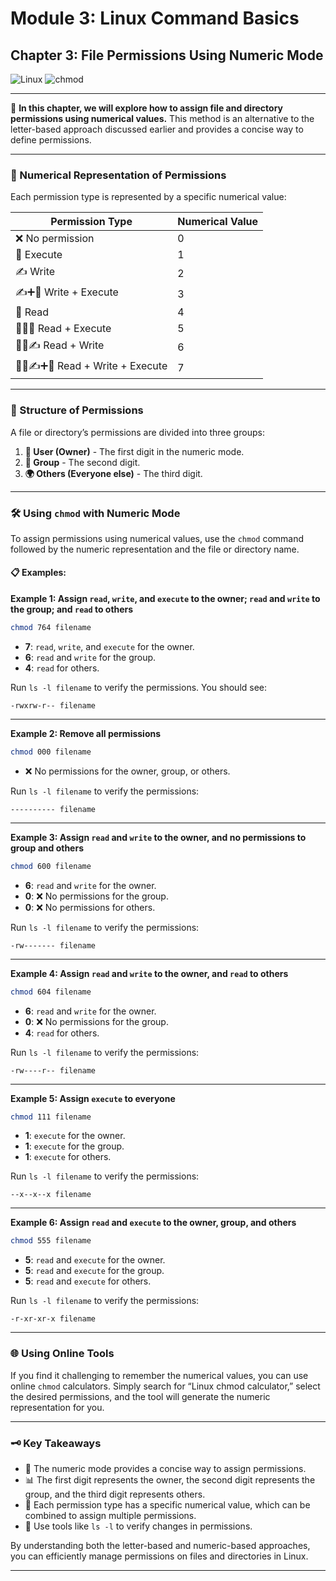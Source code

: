 # Module 3: Linux Command Basics

## Chapter 3: File Permissions Using Numeric Mode
![Linux](https://img.shields.io/badge/Linux-Fundamentals-green) 
![chmod](https://img.shields.io/badge/Command-chmod-orange)

---

📘 **In this chapter, we will explore how to assign file and directory permissions using numerical values.** This method is an alternative to the letter-based approach discussed earlier and provides a concise way to define permissions.

---

### 🔢 Numerical Representation of Permissions

Each permission type is represented by a specific numerical value:

| Permission Type      | Numerical Value |
|----------------------|-----------------|
| ❌ No permission        | 0               |
| 🏃 Execute              | 1               |
| ✍️ Write                | 2               |
| ✍️➕🏃 Write + Execute      | 3               |
| 📖 Read                 | 4               |
| 📖➕🏃 Read + Execute       | 5               |
| 📖➕✍️ Read + Write         | 6               |
| 📖➕✍️➕🏃 Read + Write + Execute | 7             |

---

### 📂 Structure of Permissions

A file or directory’s permissions are divided into three groups:

1. **👤 User (Owner)** - The first digit in the numeric mode.
2. **👥 Group** - The second digit.
3. **🌍 Others (Everyone else)** - The third digit.

---

### 🛠️ Using `chmod` with Numeric Mode

To assign permissions using numerical values, use the `chmod` command followed by the numeric representation and the file or directory name.

#### 📋 Examples:

**Example 1: Assign `read`, `write`, and `execute` to the owner; `read` and `write` to the group; and `read` to others**

```bash
chmod 764 filename
```

- **7**: `read`, `write`, and `execute` for the owner.
- **6**: `read` and `write` for the group.
- **4**: `read` for others.

Run `ls -l filename` to verify the permissions. You should see:

```
-rwxrw-r-- filename
```

---

**Example 2: Remove all permissions**

```bash
chmod 000 filename
```

- ❌ No permissions for the owner, group, or others.

Run `ls -l filename` to verify the permissions:

```
---------- filename
```

---

**Example 3: Assign `read` and `write` to the owner, and no permissions to group and others**

```bash
chmod 600 filename
```

- **6**: `read` and `write` for the owner.
- **0**: ❌ No permissions for the group.
- **0**: ❌ No permissions for others.

Run `ls -l filename` to verify the permissions:

```
-rw------- filename
```

---

**Example 4: Assign `read` and `write` to the owner, and `read` to others**

```bash
chmod 604 filename
```

- **6**: `read` and `write` for the owner.
- **0**: ❌ No permissions for the group.
- **4**: `read` for others.

Run `ls -l filename` to verify the permissions:

```
-rw----r-- filename
```

---

**Example 5: Assign `execute` to everyone**

```bash
chmod 111 filename
```

- **1**: `execute` for the owner.
- **1**: `execute` for the group.
- **1**: `execute` for others.

Run `ls -l filename` to verify the permissions:

```
--x--x--x filename
```

---

**Example 6: Assign `read` and `execute` to the owner, group, and others**

```bash
chmod 555 filename
```

- **5**: `read` and `execute` for the owner.
- **5**: `read` and `execute` for the group.
- **5**: `read` and `execute` for others.

Run `ls -l filename` to verify the permissions:

```
-r-xr-xr-x filename
```

---

### 🌐 Using Online Tools

If you find it challenging to remember the numerical values, you can use online `chmod` calculators. Simply search for “Linux chmod calculator,” select the desired permissions, and the tool will generate the numeric representation for you.

---

### 🗝️ Key Takeaways

- 🔢 The numeric mode provides a concise way to assign permissions.
- 📊 The first digit represents the owner, the second digit represents the group, and the third digit represents others.
- 🎯 Each permission type has a specific numerical value, which can be combined to assign multiple permissions.
- 🧰 Use tools like `ls -l` to verify changes in permissions.

By understanding both the letter-based and numeric-based approaches, you can efficiently manage permissions on files and directories in Linux.

---
